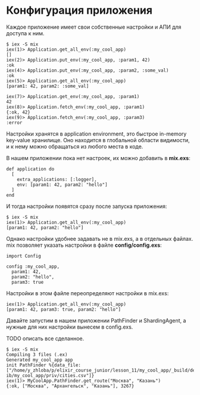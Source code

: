 # Конфигурация приложения

Каждое приложение имеет свои собственные настройки и АПИ для доступа к ним.

```
$ iex -S mix
iex(1)> Application.get_all_env(:my_cool_app)
[]
iex(2)> Application.put_env(:my_cool_app, :param1, 42)
:ok
iex(4)> Application.put_env(:my_cool_app, :param2, :some_val)
:ok
iex(5)> Application.get_all_env(:my_cool_app)                
[param1: 42, param2: :some_val]

iex(7)> Application.get_env(:my_cool_app, :param1)
42
iex(8)> Application.fetch_env(:my_cool_app, :param1)
{:ok, 42}
iex(9)> Application.fetch_env(:my_cool_app, :param3)
:error
```

Настройки хранятся в application environment, это быстрое in-memory key-value хранилище. Оно находится в глобальной области видимости, и к нему можно обращаться из любого места в коде.

В нашем приложении пока нет настроек, их можно добавить в **mix.exs**:
```
def application do
  [
    extra_applications: [:logger],
    env: [param1: 42, param2: "hello"]
  ]
end
```

И тогда настройки появятся сразу после запуска приложения:
```
$ iex -S mix
iex(1)> Application.get_all_env(:my_cool_app)
[param1: 42, param2: "hello"]
```

Однако настройки удобнее задавать не в mix.exs, а в отдельных файлах. mix позволяет указать настройки в файле **config/config.exs**:

```
import Config

config :my_cool_app,
  param1: 42,
  param2: "hello",
  param3: true
```

Настройки в этом файле переопределяют настройки в mix.exs:
```
iex(1)> Application.get_all_env(:my_cool_app)
[param1: 42, param3: true, param2: "hello"]
```

Давайте запустим в нашем приложении PathFinder и ShardingAgent, а нужные для них настройки вынесем в config.exs.

TODO описать все сделанное.

```
$ iex -S mix
Compiling 3 files (.ex)
Generated my_cool_app app
init PathFinder %{data_file: ["/home/y_zhloba/p/elixir_course_junior/lesson_11/my_cool_app/_build/dev/l
ib/my_cool_app/priv/cities.csv"]}
iex(1)> MyCoolApp.PathFinder.get_route("Москва", "Казань")
{:ok, ["Москва", "Архангельск", "Казань"], 3267}
```
